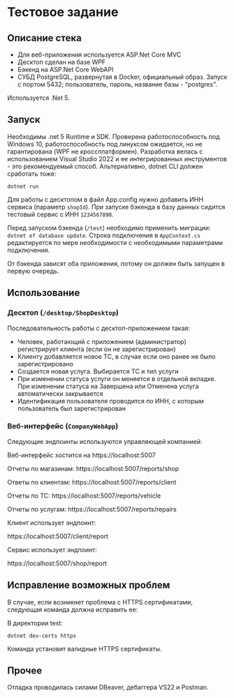 # Тестовое задание

## Описание стека
- Для веб-приложения используется ASP.Net Core MVC
- Десктоп сделан на базе WPF
- Бэкенд на ASP.Net Core WebAPI
- СУБД PostgreSQL, развернутая в Docker, официальный образ. Запуск с портом 5432; пользователь, пароль, название базы - "postgres".

Используется .Net 5.

## Запуск
Необходимы .net 5 Runtime и SDK. Проверена работоспособность под Windows 10, работоспособность под линуксом ожидается, но не гарантирована (WPF не кроссплатформен).
Разработка велась с использованием Visual Studio 2022 и ее интегрированных инструментов - это рекомендуемый способ. 
Альтернативно, dotnet CLI должен сработать тоже:

`dotnet run`

Для работы с десктопом в файл App.config нужно добавить ИНН сервиса (параметр `shopId`). При запуске бэкенда в базу данных сидится тестовый сервис с ИНН `1234567890`.

Перед запуском бэкенда (`/test`) необходимо применить миграции: `dotnet ef database update`. Строка подключения в `AppContext.cs` редактируется по мере необходимости с необходимыми параметрами подключения. 

От бэкенда зависят оба приложения, потому он должен быть запущен в первую очередь.

## Использование
### Десктоп (`/desktop/ShopDesktop`)
Последовательность работы с десктоп-приложением такая:
- Человек, работающий с приложением (администратор) регистрирует клиента (если он не зарегистрирован)
- Клиенту добавляется новое ТС, в случае если оно ранее не было зарегистрировано
- Создается новая услуга. Выбирается ТС и тип услуги
- При изменении статуса услуги он меняется в отдельной вкладке. При изменении статуса на Завершена или Отменена услуга автоматически закрывается
- Идентификация пользователя проводится по ИНН, с которым пользователь был зарегистрирован

### Веб-интерфейс (`CompanyWebApp`)

Следующие эндпоинты используются управляющей компанией:

Веб-интерфейс хостится на https://localhost:5007

Отчеты по магазинам: https://localhost:5007/reports/shop

Ответы по клиентам: https://localhost:5007/reports/client

Отчеты по ТС: https://localhost:5007/reports/vehicle

Отчеты по услугам: https://localhost:5007/reports/repairs


Клиент использует эндпоинт:

https://localhost:5007/client/report

Сервис использует эндпоинт:

https://localhost:5007/shop/report


## Исправление возможных проблем
В случае, если возникнет проблема с HTTPS сертификатами, следующая команда должна исправить ее:

В директории test:

`dotnet dev-certs https`

Команда установит валидные HTTPS сертификаты.


## Прочее
Отладка проводилась силами DBeaver, дебаггера VS22 и Postman.
